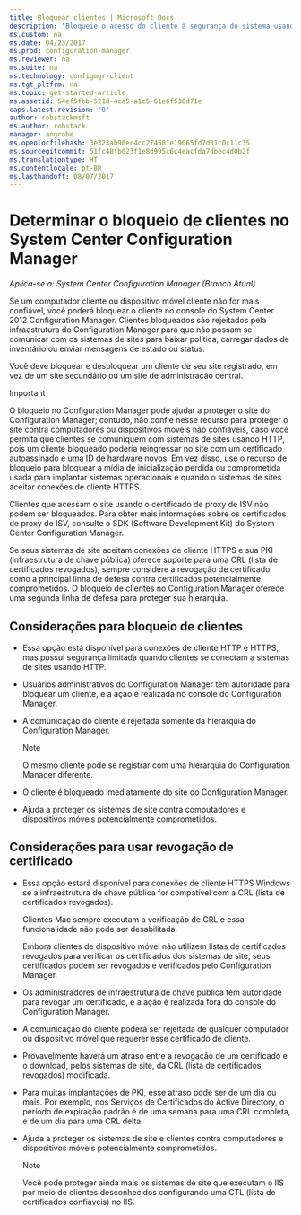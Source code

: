 ```yaml
---
title: Bloquear clientes | Microsoft Docs
description: "Bloqueie o acesso do cliente à segurança do sistema usando o System Center Configuration Manager."
ms.custom: na
ms.date: 04/23/2017
ms.prod: configuration-manager
ms.reviewer: na
ms.suite: na
ms.technology: configmgr-client
ms.tgt_pltfrm: na
ms.topic: get-started-article
ms.assetid: 54ef5fbb-521d-4ca5-a1c5-61e6f538d71e
caps.latest.revision: "8"
author: robstackmsft
ms.author: robstack
manager: angrobe
ms.openlocfilehash: 3e323ab90ec4cc274581e19065fd7d81c0c11c35
ms.sourcegitcommit: 51fc48fb023f1e8d995c6c4eacfda7dbec4d0b2f
ms.translationtype: HT
ms.contentlocale: pt-BR
ms.lasthandoff: 08/07/2017
---
```

# <a name="determine-whether-to-block-clients-in-system-center-configuration-manager"></a>Determinar o bloqueio de clientes no System Center Configuration Manager

*Aplica-se a: System Center Configuration Manager (Branch Atual)*

Se um computador cliente ou dispositivo móvel cliente não for mais confiável, você poderá bloquear o cliente no console do System Center 2012 Configuration Manager. Clientes bloqueados são rejeitados pela infraestrutura do Configuration Manager para que não possam se comunicar com os sistemas de sites para baixar política, carregar dados de inventário ou enviar mensagens de estado ou status.  

 Você deve bloquear e desbloquear um cliente de seu site registrado, em vez de um site secundário ou um site de administração central.  

> [!IMPORTANT]  
>  O bloqueio no Configuration Manager pode ajudar a proteger o site do Configuration Manager; contudo, não confie nesse recurso para proteger o site contra computadores ou dispositivos móveis não confiáveis, caso você permita que clientes se comuniquem com sistemas de sites usando HTTP, pois um cliente bloqueado poderia reingressar no site com um certificado autoassinado e uma ID de hardware novos. Em vez disso, use o recurso de bloqueio para bloquear a mídia de inicialização perdida ou comprometida usada para implantar sistemas operacionais e quando o sistemas de sites aceitar conexões de cliente HTTPS.  

 Clientes que acessam o site usando o certificado de proxy de ISV não podem ser bloqueados. Para obter mais informações sobre os certificados de proxy de ISV, consulte o SDK (Software Development Kit) do System Center Configuration Manager.  

 Se seus sistemas de site aceitam conexões de cliente HTTPS e sua PKI (infraestrutura de chave pública) oferece suporte para uma CRL (lista de certificados revogados), sempre considere a revogação de certificado como a principal linha de defesa contra certificados potencialmente comprometidos. O bloqueio de clientes no Configuration Manager oferece uma segunda linha de defesa para proteger sua hierarquia.  

##  <a name="BKMK_Block_vs_CRL"></a> Considerações para bloqueio de clientes  

-   Essa opção está disponível para conexões de cliente HTTP e HTTPS, mas possui segurança limitada quando clientes se conectam a sistemas de sites usando HTTP.  

-   Usuários administrativos do Configuration Manager têm autoridade para bloquear um cliente, e a ação é realizada no console do Configuration Manager.  

-   A comunicação do cliente é rejeitada somente da hierarquia do Configuration Manager.  

    > [!NOTE]  
    >  O mesmo cliente pode se registrar com uma hierarquia do Configuration Manager diferente.  

-   O cliente é bloqueado imediatamente do site do Configuration Manager.  

-   Ajuda a proteger os sistemas de site contra computadores e dispositivos móveis potencialmente comprometidos.  

## <a name="considerations-for-using-certificate-revocation"></a>Considerações para usar revogação de certificado  

-   Essa opção estará disponível para conexões de cliente HTTPS Windows se a infraestrutura de chave pública for compatível com a CRL (lista de certificados revogados).  

     Clientes Mac sempre executam a verificação de CRL e essa funcionalidade não pode ser desabilitada.  

     Embora clientes de dispositivo móvel não utilizem listas de certificados revogados para verificar os certificados dos sistemas de site, seus certificados podem ser revogados e verificados pelo Configuration Manager.  

-   Os administradores de infraestrutura de chave pública têm autoridade para revogar um certificado, e a ação é realizada fora do console do Configuration Manager.  

-   A comunicação do cliente poderá ser rejeitada de qualquer computador ou dispositivo móvel que requerer esse certificado de cliente.  

-   Provavelmente haverá um atraso entre a revogação de um certificado e o download, pelos sistemas de site, da CRL (lista de certificados revogados) modificada.  

-   Para muitas implantações de PKI, esse atraso pode ser de um dia ou mais. Por exemplo, nos Serviços de Certificados do Active Directory, o período de expiração padrão é de uma semana para uma CRL completa, e de um dia para uma CRL delta.  

-   Ajuda a proteger os sistemas de site e clientes contra computadores e dispositivos móveis potencialmente comprometidos.  

    > [!NOTE]  
    >  Você pode proteger ainda mais os sistemas de site que executam o IIS por meio de clientes desconhecidos configurando uma CTL (lista de certificados confiáveis) no IIS.  

